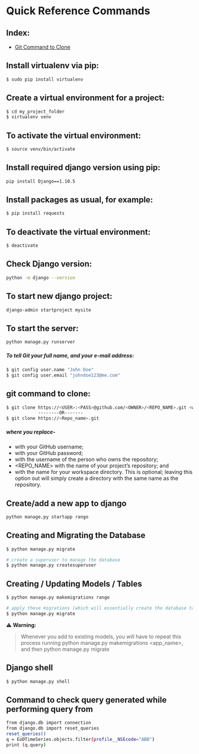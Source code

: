 # Quick Reference Commands

## Index:
- [Git Command to Clone](#git-command-to-clone)

## Install virtualenv via pip:  
```bash
$ sudo pip install virtualenv
```

## Create a virtual environment for a project:  
```bash 
$ cd my_project_folder
$ virtualenv venv
```

## To activate the virtual environment: 
```bash 
$ source venv/bin/activate
```

## Install required django version using pip:   
```bash
pip install Django==1.10.5
```

## Install packages as usual, for example:
```bash 
$ pip install requests
```

## To deactivate the virtual environment:   
```bash 
$ deactivate
```

## Check Django version:
```bash
python -m django --version
```

## To start new django project:
```bash 
django-admin startproject mysite
```

## To start the server: 
```bash
python manage.py runserver
```

##### To tell Git your full name, and your e-mail address:
```bash
$ git config user.name "John Doe"
$ git config user.email "johndoe123@me.com"
````    

## git command to clone:
```bash
$ git clone https://<USER>:<PASS>@github.com/<OWNER>/<REPO_NAME>.git <workspace>
            --------OR-------
$ git clone https://<Repo_name>.git
```
##### where you replace-  
* <USER> with your GitHub username;
* <PASS> with your GitHub password;
* <OWNER> with the username of the person who owns the repository;
* <REPO_NAME> with the name of your project’s repository; and
* <workspace> with the name for your workspace directory. This is optional; leaving this option
out will simply create a directory with the same name as the repository.        


## Create/add a new app to django
```bash
python manage.py startapp rango
```

## Creating and Migrating the Database
```bash
$ python manage.py migrate

# create a superuser to manage the database
$ python manage.py createsuperuser
```

## Creating / Updating Models / Tables
```bash
$ python manage.py makemigrations rango

# apply these migrations (which will essentially create the database tables), then you need to issue
$ python manage.py migrate
```

:warning: **Warning:**
> Whenever you add to existing models, 
> you will have to repeat this process running python manage.py makemigrations <app_name>, 
> and then python manage.py migrate


## Django shell
```bash
$ python manage.py shell
```

## Command to check query generated while performing query from 
```bash
from django.db import connection
from django.db import reset_queries
reset_queries()
q = EoDTimeSeries.objects.filter(profile__NSEcode="ABB")
print (q.query)
```